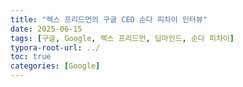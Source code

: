 ```yaml
---
title: "렉스 프리드먼의 구글 CEO 순다 피차이 인터뷰"
date: 2025-06-15
tags: [구글, Google, 렉스 프리드먼, 딥마인드, 순다 피차이]
typora-root-url: ../
toc: true
categories: [Google]
---
```




